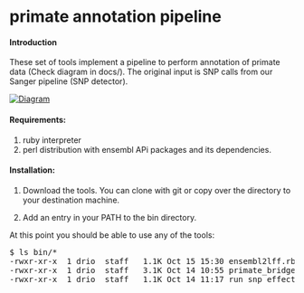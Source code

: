 primate annotation pipeline
===========================

#### Introduction ####

These set of tools implement a pipeline to perform annotation of primate data 
(Check diagram in docs/).  The original input is SNP calls from our Sanger 
pipeline (SNP detector).

[![Diagram](http://drio.github.com/primate.annotation.pipe/images/annotation.primate.diagram.png)](http://github.com/drio/primate.annotation.pipe)

#### Requirements: ####

  1. ruby interpreter
  2. perl distribution with ensembl APi packages and its dependencies. 

#### Installation: ####

1. Download the tools. You can clone with git or copy over the directory 
to your destination machine.

2. Add an entry in your PATH to the bin directory.

At this point you should be able to use any of the tools:

<pre>
$ ls bin/*
-rwxr-xr-x  1 drio  staff   1.1K Oct 15 15:30 ensembl2lff.rb
-rwxr-xr-x  1 drio  staff   3.1K Oct 14 10:55 primate_bridge.rb
-rwxr-xr-x  1 drio  staff   1.1K Oct 14 11:17 run_snp_effect_predictor.sh
</pre>

